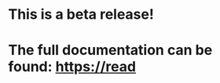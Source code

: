 # This is a beta release!

# The full documentation can be found: [https://read](https://delimitpy.readthedocs.io/en/latest/)

